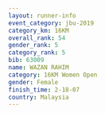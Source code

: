 ```yaml
---
layout: runner-info 
event_category: jbu-2019 
category_km: 16KM  
overall_rank: 54
gender_rank: 5
category_rank: 5
bib: 63009
name: WAZAN RAHIM
category: 16KM Women Open
gender: Female
finish_time: 2-18-07
country: Malaysia
---
```

